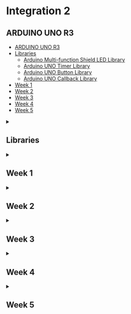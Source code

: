 # Integration 2

## ARDUINO UNO R3
<!-- TOC -->

- [ARDUINO UNO R3](#arduino-uno-r3)
- [Libraries](#libraries)
  - [Arduino Multi-function Shield LED Library](#arduino-multi-function-shield-led-library)
  - [Arduino UNO Timer Library](#arduino-uno-timer-library)
  - [Arduino UNO Button Library](#arduino-uno-button-library)
  - [Arduino UNO Callback Library](#arduino-uno-callback-library)
- [Week 1](#week-1)
- [Week 2](#week-2)
- [Week 3](#week-3)
- [Week 4](#week-4)
- [Week 5](#week-5)

<!-- /TOC -->
<details>

<summary>

## Libraries

</summary>

### Arduino Multi-function Shield LED Library

#### Summary

This project provides a comprehensive library for controlling LEDs on the Arduino Multi-function Shield Expansion Board. The library is implemented using the AVR GCC toolchain and is designed to work with PlatformIO. It offers functionality for controlling individual LEDs, multiple LEDs, and all LEDs simultaneously, including dimming and fading effects.

#### Benefits

- **Ease of Use**: Simplifies LED control with easy-to-use functions.
- **Flexibility**: Supports control of individual LEDs, multiple LEDs, and all LEDs.
- **Advanced Features**: Includes dimming and fading functionalities.
- **Educational**: Helps in understanding low-level AVR microcontroller programming.

#### Functionality

The library includes the following features:

#### Initialization and Single LED Control

- **initLeds()**: Initializes all LED pins as output and turns them off initially.
- **enableOneLed(int ledNumber)**: Enables a single LED by setting its pin as output.
- **lightUpOneLed(int ledNumber)**: Lights up a single LED.
- **lightDownOneLed(int ledNumber)**: Turns off a single LED.
- **lightToggleOneLed(int ledNumber)**: Toggles the state of a single LED.

#### Multiple LEDs Control

- **enableMultipleLeds(uint8_t leds)**: Enables multiple LEDs by setting their pins as output.
- **lightUpMultipleLeds(uint8_t leds)**: Lights up multiple LEDs.
- **lightDownMultipleLeds(uint8_t leds)**: Turns off multiple LEDs.

#### All LEDs Control

- **enableAllLeds()**: Enables all LEDs by setting their pins as output.
- **lightUpAllLeds()**: Lights up all LEDs.
- **lightDownAllLeds()**: Turns off all LEDs.
- **lightToggleAllLeds()**: Toggles the state of all LEDs.

#### LED Dimming and Fading

- **dimLed(int ledNumber, int percentage, int duration)**: Dims a single LED by a given percentage over a specified duration.
- **fadeInLed(int ledNumber, int duration)**: Fades in a single LED over a specified duration.
- **fadeOutLed(int ledNumber, int duration)**: Fades out a single LED over a specified duration.

#### How to Use

##### Example Code

Here's a simple example to test the functionality of the LED library:

```c
#include "led.h"
#include "usart.h"
#include <avr/io.h>
#include <avr/interrupt.h>
#include <util/delay.h>
#include <stdio.h>

// Main function
int main(void)
{
    // Initialize USART for debugging
    initUSART();
    printf("USART Initialized\n");

    // Initialize LEDs
    initLeds();
    printf("LEDs Initialized\n");

    // Enable and test individual LEDs
    for (int i = 0; i < NUMBER_OF_LEDS; i++)
    {
        enableOneLed(i);
        printf("LED %d enabled\n", i);
    }

    // Light up and down individual LEDs with a delay
    for (int i = 0; i < NUMBER_OF_LEDS; i++)
    {
        lightUpOneLed(i);
        printf("LED %d lit up\n", i);
        _delay_ms(1000);

        lightDownOneLed(i);
        printf("LED %d turned off\n", i);
        _delay_ms(1000);
    }

    // Toggle individual LEDs
    for (int i = 0; i < NUMBER_OF_LEDS; i++)
    {
        lightToggleOneLed(i);
        printf("LED %d toggled\n", i);
        _delay_ms(1000);
    }

    // Test multiple LEDs control
    enableMultipleLeds(0b00001111); // Enable first 4 LEDs
    printf("Multiple LEDs enabled\n");

    lightUpMultipleLeds(0b00001111); // Light up first 4 LEDs
    printf("Multiple LEDs lit up\n");
    _delay_ms(1000);

    lightDownMultipleLeds(0b00001111); // Turn off first 4 LEDs
    printf("Multiple LEDs turned off\n");
    _delay_ms(1000);

    // Test all LEDs control
    enableAllLeds();
    printf("All LEDs enabled\n");

    lightToggleAllLeds();
    printf("All LEDs toggled\n");
    _delay_ms(1000);

    // Test dimming, fading in, and fading out of LEDs one by one
    for (int i = 0; i < NUMBER_OF_LEDS; i++)
    {
        dimLed(i, 50, 1000); // Dim LED 0 to 50% over 1 second
        printf("LED %d dimmed to 50%%\n", i);

        fadeInLed(i, 2000); // Fade in LED 0 over 2 seconds
        printf("LED %d faded in\n", i);

        fadeOutLed(i, 2000); // Fade out LED 0 over 2 seconds
        printf("LED %d faded out\n", i);
    }

    lightUpAllLeds();
    printf("All LEDs lit up\n");
    _delay_ms(1000);

    lightDownAllLeds();
    printf("All LEDs turned off\n");
    _delay_ms(1000);

    return 0;
}
```

### Arduino UNO Timer Library

#### Summary

This project provides a basic timer library for the Arduino UNO V3 with ATmega328P, implemented using PlatformIO and the C programming language. The library allows for precise timing operations without relying on the Arduino framework, offering greater control over the hardware.

#### Benefits

- **Precision**: Directly manipulate ATmega328P timers for accurate timing.
- **Flexibility**: Configure Timer0, Timer1, and Timer2 for various frequencies.
- **Efficiency**: Optimize performance by bypassing the Arduino framework.
- **Educational**: Learn low-level programming and register manipulation on AVR microcontrollers.

#### Functionality

The timer library provides functions to initialize, start, and stop three different timers:

- **Timer0**: Configured for 2kHz (0.5ms interval).
- **Timer1**: Configured for 1Hz (1 second interval).
- **Timer2**: Configured for 8kHz (0.125ms interval).

Additionally, the project includes USART communication to print timer-related messages for debugging and demonstration purposes.

#### Short Explanation

The project consists of:

- **timer.h**: Header file declaring the timer functions.
- **timer.c**: Implementation file configuring the timers using AVR registers.
- **main.c**: Example usage of the timer library with interrupt service routines (ISRs) for each timer. The ISRs print messages at specified intervals using the USART.

#### How to use

##### Example Code

Here's a snippet from the `main.c` file demonstrating the timer library usage:

```c
#include "timer.h"
#include "usart.h"
#include <avr/interrupt.h>
#include <stdio.h>

// Timer0 ISR: triggers every 0.5ms (2kHz)
ISR(TIMER0_COMPA_vect) {
    printf("Timer 0\n");
}

// Timer1 ISR: triggers every 1 second (1Hz)
ISR(TIMER1_COMPA_vect) {
    printf("Timer 1\n");
}

// Timer2 ISR: triggers every 0.125ms (8kHz)
ISR(TIMER2_COMPA_vect) {
    static uint16_t timer2_count = 0;
    if (++timer2_count >= 8000) {
        printf("Timer 2\n");
        timer2_count = 0;
    }
}

// Main function
int main(void) {
    initUSART();
    initTimer0();
    startTimer0();

    initTimer1();
    startTimer1();

    initTimer2();
    startTimer2();

    while (1) {
        // Main loop
    }

    return 0;
}
```

### Arduino UNO Button Library

#### Summary

This project provides a button library for the Arduino UNO V3 with ATmega328P. The library allows for easy initialization and handling of button presses using interrupts and debouncing techniques.

#### Benefits

- **Ease of Use**: Simplifies button initialization and handling.
- **Interrupt-Driven**: Uses interrupts for responsive button handling.
- **Debouncing**: Includes debouncing logic to avoid false triggers.
- **Educational**: Learn how to handle hardware interrupts and debouncing in embedded systems.

#### Functionality

The library provides functions to initialize buttons, enable interrupts, check button states, and handle debouncing:

- **initButtons()**: Initializes all button pins as input and enables interrupts.
- **waitForButtonPress()**: Waits for any button press and returns the button number.
- **buttonPushed(int button)**: Checks if a specific button is pushed.
- **buttonReleased(int button)**: Checks if a specific button is released.
- **enableButtonInterrupts()**: Enables interrupts for button pins.
- **buttonCallback()**: To be called by the interrupt service routine for debouncing and state management.

#### How to Use

##### Example Code

Here's a snippet from the `main.c` file demonstrating the button library usage:

```c
#include "button.h"
#include "usart.h"
#include "callback.h"
#include <avr/io.h>
#include <avr/interrupt.h>
#include <util/delay.h>
#include <stdio.h>

// Main function
int main(void)
{
    // Initialize USART for debugging
    initUSART();
    printf("USART Initialized\n");

    // Initialize buttons
    initButtons();
    printf("Buttons Initialized\n");

    // Set button callback
    setButtonCallback(buttonCallback);
    printf("Added button interrupts\n");

    // Main loop
    while (1)
    {
        // Wait for a button press
        int button = waitForButtonPress();

        // Print which button was pressed
        switch (button)
        {
        case BUTTON1_PIN:
            printf("Button 1 pressed\n");
            break;
        case BUTTON2_PIN:
            printf("Button 2 pressed\n");
            break;
        case BUTTON3_PIN:
            printf("Button 3 pressed\n");
            break;
        default:
            printf("Unknown button pressed\n");
            break;
        }
    }

    return 0;
}
```

### Arduino UNO Callback Library

#### Summary

The callback library provides a mechanism to set and call user-defined callback functions for various events, such as timer interrupts and button presses. This allows for flexible and modular code design, enabling different parts of the code to respond to hardware events.

#### Benefits

- **Modularity**: Decouples event handling from the main logic.
- **Flexibility**: Allows setting custom callback functions for different events.
- **Maintainability**: Makes the code easier to manage and extend.
- **Educational**: Demonstrates the use of function pointers and interrupt handling in embedded systems.

#### Functionality

The library provides functions to set callback functions for timers and buttons:

- **setTimer0Callback(Timer0Callback callback)**: Sets the callback function for Timer0 interrupt.
- **setTimer1Callback(Timer1Callback callback)**: Sets the callback function for Timer1 interrupt.
- **setTimer2Callback(Timer2Callback callback)**: Sets the callback function for Timer2 interrupt.
- **setButtonCallback(ButtonCallback callback)**: Sets the callback function for button interrupt.

#### How to Use

##### Example Code

Here's a snippet from the `main.c` file demonstrating the callback library usage:

```c
// Timer0 callback function
void timer0Task(void)
{
    printf("Timer 0 interrupt triggered\n");
}

// Timer1 callback function
void timer1Task(void)
{
    printf("Timer 1 interrupt triggered\n");
}

// Timer2 callback function
void timer2Task(void)
{
    printf("Timer 2 interrupt triggered\n");
}

// Button callback function
void buttonTask(void)
{
    printf("Button interrupt triggered\n");
}

void initTimers(void)
{
    initTimer0();
    initTimer1();
    initTimer2();
}

void startTimers(void)
{
    startTimer0();
    startTimer1();
    startTimer2();
}

// Main function
int main(void)
{
    // Initialize USART for debugging
    initUSART();
    printf("USART Initialized\n");

    // Set timer callbacks
    setTimer0Callback(timer0Task);
    setTimer1Callback(timer1Task);
    setTimer2Callback(timer2Task);

    // Set button callback
    setButtonCallback(buttonTask);

    // Configure and start timers
    initTimers(); // Initialize timers
    startTimers(); // Start timers

    // Main loop
    while (1)
    {
        // Main code can go here
        _delay_ms(1000); // Delay to simulate main loop work
    }

    return 0;
}
```

### Arduino UNO Buzzer Library

#### Summary

This project provides a buzzer library for the Arduino UNO V3 with ATmega328P. The library allows for easy control of a buzzer to play different tones using Timer2 for precise timing.

#### Benefits

- **Ease of Use**: Simplifies buzzer control with easy-to-use functions.
- **Interrupt-Driven**: Uses Timer2 interrupts for accurate tone generation.
- **Modular Design**: Integrates seamlessly with other libraries like USART for debugging.
- **Educational**: Helps in understanding timer interrupts and hardware control in embedded systems.

#### Functionality

The library provides functions to enable and disable the buzzer, play tones at specified frequencies and durations, and handle timer overflow interrupts for precise tone timing.

- **enableBuzzer()**: Enables the buzzer by setting the appropriate pin as output.
- **disableBuzzer()**: Disables the buzzer by setting the appropriate pin high.
- **playTone(float frequency, uint32_t duration)**: Plays a tone with the specified frequency and duration.
- **buzzerCallback()**: Callback function called by the Timer2 overflow interrupt to manage tone playback.

#### How to Use

##### Example Code

Here's a snippet from the `main.c` file demonstrating the buzzer library usage:

```c
#include "buzzer.h"
#include <util/delay.h>
#include <stdio.h>
#include "usart.h"

// Main function
int main(void)
{
    // Initialize USART for debugging
    initUSART();
    printf("USART Initialized\n");

    // Initialize the buzzer
    enableBuzzer();

    // Define an array of frequencies for the notes
    float frequencies[] = {C5, D5, E5, F5, G5, A5, B5, C6};

    // Play a series of tones
    for (int note = 0; note < 8; note++)
    {
        playTone(frequencies[note], 150); // Play each note for 150ms
        _delay_ms(300); // Wait for 300ms to ensure the previous tone completes
    }

    return 0;
}
```

</details>

<details>
<summary>

## Week 1

</summary>

</details>

<details>
<summary>

## Week 2

</summary>

</details>

<details>
<summary>

## Week 3

</summary>

</details>

<details>
<summary>

## Week 4

</summary>

</details>

<details>
<summary>

## Week 5

</summary>

</details>
